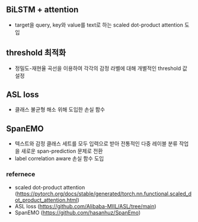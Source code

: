 ## BiLSTM + attention
- target을 query, key와 value를 text로 하는 scaled dot-product attention 도입

## threshold 최적화
- 정밀도-재현율 곡선을 이용하여 각각의 감정 라벨에 대해 개별적인 threshold 값 설정

## ASL loss
- 클래스 불균형 해소 위해 도입한 손실 함수

## SpanEMO
- 텍스트와 감정 클래스 세트를 모두 입력으로 받아 전통적인 다중 레이블 분류 작업을 새로운 span-prediction 문제로 전환
- label correlation aware 손실 함수 도입


### refernece
- scaled dot-product attention (https://pytorch.org/docs/stable/generated/torch.nn.functional.scaled_dot_product_attention.html)
- ASL loss (https://github.com/Alibaba-MIIL/ASL/tree/main)
- SpanEMO (https://github.com/hasanhuz/SpanEmo)
